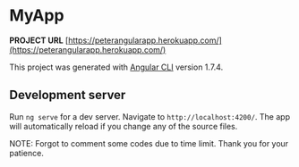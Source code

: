 # MyApp


**PROJECT URL** [https://peterangularapp.herokuapp.com/](https://peterangularapp.herokuapp.com/)

This project was generated with [Angular CLI](https://github.com/angular/angular-cli) version 1.7.4.

## Development server

Run `ng serve` for a dev server. Navigate to `http://localhost:4200/`. The app will automatically reload if you change any of the source files.

NOTE: Forgot to comment some codes due to time limit. Thank you for your patience.